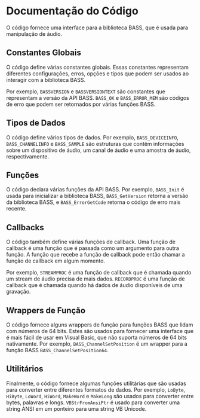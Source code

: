 # Documentação do Código 

O código fornece uma interface para a biblioteca BASS, que é usada para manipulação de áudio.

## Constantes Globais

O código define várias constantes globais. Essas constantes representam diferentes configurações, erros, opções e tipos que podem ser usados ao interagir com a biblioteca BASS.

Por exemplo, `BASSVERSION` e `BASSVERSIONTEXT` são constantes que representam a versão da API BASS. `BASS_OK` e `BASS_ERROR_MEM` são códigos de erro que podem ser retornados por várias funções BASS.

## Tipos de Dados

O código define vários tipos de dados. Por exemplo, `BASS_DEVICEINFO`, `BASS_CHANNELINFO` e `BASS_SAMPLE` são estruturas que contêm informações sobre um dispositivo de áudio, um canal de áudio e uma amostra de áudio, respectivamente.

## Funções

O código declara várias funções da API BASS. Por exemplo, `BASS_Init` é usada para inicializar a biblioteca BASS, `BASS_GetVersion` retorna a versão da biblioteca BASS, e `BASS_ErrorGetCode` retorna o código de erro mais recente.

## Callbacks

O código também define várias funções de callback. Uma função de callback é uma função que é passada como um argumento para outra função. A função que recebe a função de callback pode então chamar a função de callback em algum momento.

Por exemplo, `STREAMPROC` é uma função de callback que é chamada quando um stream de áudio precisa de mais dados. `RECORDPROC` é uma função de callback que é chamada quando há dados de áudio disponíveis de uma gravação.

## Wrappers de Função

O código fornece alguns wrappers de função para funções BASS que lidam com números de 64 bits. Estes são usados para fornecer uma interface que é mais fácil de usar em Visual Basic, que não suporta números de 64 bits nativamente. Por exemplo, `BASS_ChannelSetPosition` é um wrapper para a função BASS `BASS_ChannelSetPosition64`.

## Utilitários

Finalmente, o código fornece algumas funções utilitárias que são usadas para converter entre diferentes formatos de dados. Por exemplo, `LoByte`, `HiByte`, `LoWord`, `HiWord`, `MakeWord` e `MakeLong` são usados para converter entre bytes, palavras e longs. `VBStrFromAnsiPtr` é usado para converter uma string ANSI em um ponteiro para uma string VB Unicode.
